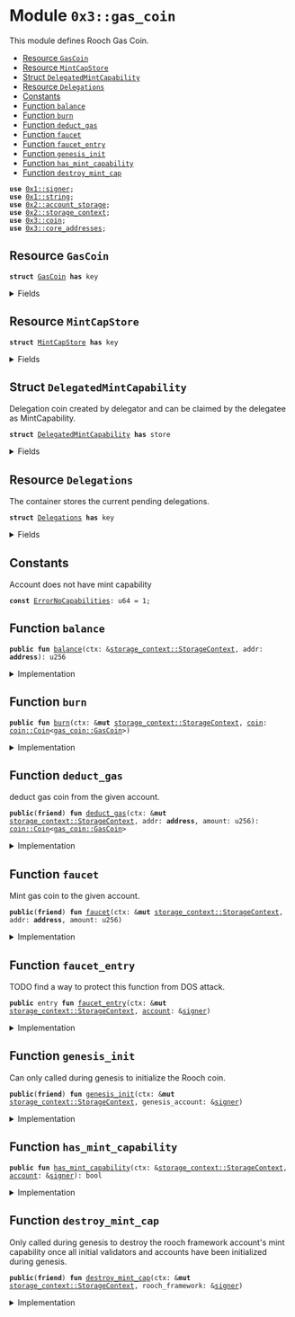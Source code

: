 
<a name="0x3_gas_coin"></a>

# Module `0x3::gas_coin`

This module defines Rooch Gas Coin.


-  [Resource `GasCoin`](#0x3_gas_coin_GasCoin)
-  [Resource `MintCapStore`](#0x3_gas_coin_MintCapStore)
-  [Struct `DelegatedMintCapability`](#0x3_gas_coin_DelegatedMintCapability)
-  [Resource `Delegations`](#0x3_gas_coin_Delegations)
-  [Constants](#@Constants_0)
-  [Function `balance`](#0x3_gas_coin_balance)
-  [Function `burn`](#0x3_gas_coin_burn)
-  [Function `deduct_gas`](#0x3_gas_coin_deduct_gas)
-  [Function `faucet`](#0x3_gas_coin_faucet)
-  [Function `faucet_entry`](#0x3_gas_coin_faucet_entry)
-  [Function `genesis_init`](#0x3_gas_coin_genesis_init)
-  [Function `has_mint_capability`](#0x3_gas_coin_has_mint_capability)
-  [Function `destroy_mint_cap`](#0x3_gas_coin_destroy_mint_cap)


<pre><code><b>use</b> <a href="">0x1::signer</a>;
<b>use</b> <a href="">0x1::string</a>;
<b>use</b> <a href="">0x2::account_storage</a>;
<b>use</b> <a href="">0x2::storage_context</a>;
<b>use</b> <a href="coin.md#0x3_coin">0x3::coin</a>;
<b>use</b> <a href="core_addresses.md#0x3_core_addresses">0x3::core_addresses</a>;
</code></pre>



<a name="0x3_gas_coin_GasCoin"></a>

## Resource `GasCoin`



<pre><code><b>struct</b> <a href="gas_coin.md#0x3_gas_coin_GasCoin">GasCoin</a> <b>has</b> key
</code></pre>



<details>
<summary>Fields</summary>


<dl>
<dt>
<code>dummy_field: bool</code>
</dt>
<dd>

</dd>
</dl>


</details>

<a name="0x3_gas_coin_MintCapStore"></a>

## Resource `MintCapStore`



<pre><code><b>struct</b> <a href="gas_coin.md#0x3_gas_coin_MintCapStore">MintCapStore</a> <b>has</b> key
</code></pre>



<details>
<summary>Fields</summary>


<dl>
<dt>
<code>mint_cap: <a href="coin.md#0x3_coin_MintCapability">coin::MintCapability</a>&lt;<a href="gas_coin.md#0x3_gas_coin_GasCoin">gas_coin::GasCoin</a>&gt;</code>
</dt>
<dd>

</dd>
</dl>


</details>

<a name="0x3_gas_coin_DelegatedMintCapability"></a>

## Struct `DelegatedMintCapability`

Delegation coin created by delegator and can be claimed by the delegatee as MintCapability.


<pre><code><b>struct</b> <a href="gas_coin.md#0x3_gas_coin_DelegatedMintCapability">DelegatedMintCapability</a> <b>has</b> store
</code></pre>



<details>
<summary>Fields</summary>


<dl>
<dt>
<code><b>to</b>: <b>address</b></code>
</dt>
<dd>

</dd>
</dl>


</details>

<a name="0x3_gas_coin_Delegations"></a>

## Resource `Delegations`

The container stores the current pending delegations.


<pre><code><b>struct</b> <a href="gas_coin.md#0x3_gas_coin_Delegations">Delegations</a> <b>has</b> key
</code></pre>



<details>
<summary>Fields</summary>


<dl>
<dt>
<code>inner: <a href="">vector</a>&lt;<a href="gas_coin.md#0x3_gas_coin_DelegatedMintCapability">gas_coin::DelegatedMintCapability</a>&gt;</code>
</dt>
<dd>

</dd>
</dl>


</details>

<a name="@Constants_0"></a>

## Constants


<a name="0x3_gas_coin_ErrorNoCapabilities"></a>

Account does not have mint capability


<pre><code><b>const</b> <a href="gas_coin.md#0x3_gas_coin_ErrorNoCapabilities">ErrorNoCapabilities</a>: u64 = 1;
</code></pre>



<a name="0x3_gas_coin_balance"></a>

## Function `balance`



<pre><code><b>public</b> <b>fun</b> <a href="gas_coin.md#0x3_gas_coin_balance">balance</a>(ctx: &<a href="_StorageContext">storage_context::StorageContext</a>, addr: <b>address</b>): u256
</code></pre>



<details>
<summary>Implementation</summary>


<pre><code><b>public</b> <b>fun</b> <a href="gas_coin.md#0x3_gas_coin_balance">balance</a>(ctx: &StorageContext, addr: <b>address</b>): u256 {
    <a href="coin.md#0x3_coin_balance">coin::balance</a>&lt;<a href="gas_coin.md#0x3_gas_coin_GasCoin">GasCoin</a>&gt;(ctx, addr)
}
</code></pre>



</details>

<a name="0x3_gas_coin_burn"></a>

## Function `burn`



<pre><code><b>public</b> <b>fun</b> <a href="gas_coin.md#0x3_gas_coin_burn">burn</a>(ctx: &<b>mut</b> <a href="_StorageContext">storage_context::StorageContext</a>, <a href="coin.md#0x3_coin">coin</a>: <a href="coin.md#0x3_coin_Coin">coin::Coin</a>&lt;<a href="gas_coin.md#0x3_gas_coin_GasCoin">gas_coin::GasCoin</a>&gt;)
</code></pre>



<details>
<summary>Implementation</summary>


<pre><code><b>public</b> <b>fun</b> <a href="gas_coin.md#0x3_gas_coin_burn">burn</a>(ctx: &<b>mut</b> StorageContext, <a href="coin.md#0x3_coin">coin</a>: Coin&lt;<a href="gas_coin.md#0x3_gas_coin_GasCoin">GasCoin</a>&gt;) {
    <a href="coin.md#0x3_coin_burn_extend">coin::burn_extend</a>&lt;<a href="gas_coin.md#0x3_gas_coin_GasCoin">GasCoin</a>&gt;(ctx, <a href="coin.md#0x3_coin">coin</a>);
}
</code></pre>



</details>

<a name="0x3_gas_coin_deduct_gas"></a>

## Function `deduct_gas`

deduct gas coin from the given account.


<pre><code><b>public</b>(<b>friend</b>) <b>fun</b> <a href="gas_coin.md#0x3_gas_coin_deduct_gas">deduct_gas</a>(ctx: &<b>mut</b> <a href="_StorageContext">storage_context::StorageContext</a>, addr: <b>address</b>, amount: u256): <a href="coin.md#0x3_coin_Coin">coin::Coin</a>&lt;<a href="gas_coin.md#0x3_gas_coin_GasCoin">gas_coin::GasCoin</a>&gt;
</code></pre>



<details>
<summary>Implementation</summary>


<pre><code><b>public</b>(<b>friend</b>) <b>fun</b> <a href="gas_coin.md#0x3_gas_coin_deduct_gas">deduct_gas</a>(ctx: &<b>mut</b> StorageContext, addr: <b>address</b>, amount: u256):Coin&lt;<a href="gas_coin.md#0x3_gas_coin_GasCoin">GasCoin</a>&gt; {
    <a href="coin.md#0x3_coin_withdraw_extend">coin::withdraw_extend</a>&lt;<a href="gas_coin.md#0x3_gas_coin_GasCoin">GasCoin</a>&gt;(ctx, addr, amount)
}
</code></pre>



</details>

<a name="0x3_gas_coin_faucet"></a>

## Function `faucet`

Mint gas coin to the given account.


<pre><code><b>public</b>(<b>friend</b>) <b>fun</b> <a href="gas_coin.md#0x3_gas_coin_faucet">faucet</a>(ctx: &<b>mut</b> <a href="_StorageContext">storage_context::StorageContext</a>, addr: <b>address</b>, amount: u256)
</code></pre>



<details>
<summary>Implementation</summary>


<pre><code><b>public</b>(<b>friend</b>) <b>fun</b> <a href="gas_coin.md#0x3_gas_coin_faucet">faucet</a>(ctx: &<b>mut</b> StorageContext, addr: <b>address</b>, amount: u256) {
    <b>let</b> <a href="coin.md#0x3_coin">coin</a> = <a href="gas_coin.md#0x3_gas_coin_mint">mint</a>(ctx, amount);
    <a href="coin.md#0x3_coin_deposit">coin::deposit</a>&lt;<a href="gas_coin.md#0x3_gas_coin_GasCoin">GasCoin</a>&gt;(ctx, addr, <a href="coin.md#0x3_coin">coin</a>);
}
</code></pre>



</details>

<a name="0x3_gas_coin_faucet_entry"></a>

## Function `faucet_entry`

TODO find a way to protect this function from DOS attack.


<pre><code><b>public</b> entry <b>fun</b> <a href="gas_coin.md#0x3_gas_coin_faucet_entry">faucet_entry</a>(ctx: &<b>mut</b> <a href="_StorageContext">storage_context::StorageContext</a>, <a href="account.md#0x3_account">account</a>: &<a href="">signer</a>)
</code></pre>



<details>
<summary>Implementation</summary>


<pre><code><b>public</b> entry <b>fun</b> <a href="gas_coin.md#0x3_gas_coin_faucet_entry">faucet_entry</a>(ctx: &<b>mut</b> StorageContext, <a href="account.md#0x3_account">account</a>: &<a href="">signer</a>) {
    <b>let</b> amount = 1_0000_0000u256;
    <b>let</b> addr = <a href="_address_of">signer::address_of</a>(<a href="account.md#0x3_account">account</a>);
    <a href="gas_coin.md#0x3_gas_coin_faucet">faucet</a>(ctx, addr, amount);
}
</code></pre>



</details>

<a name="0x3_gas_coin_genesis_init"></a>

## Function `genesis_init`

Can only called during genesis to initialize the Rooch coin.


<pre><code><b>public</b>(<b>friend</b>) <b>fun</b> <a href="gas_coin.md#0x3_gas_coin_genesis_init">genesis_init</a>(ctx: &<b>mut</b> <a href="_StorageContext">storage_context::StorageContext</a>, genesis_account: &<a href="">signer</a>)
</code></pre>



<details>
<summary>Implementation</summary>


<pre><code><b>public</b>(<b>friend</b>) <b>fun</b> <a href="gas_coin.md#0x3_gas_coin_genesis_init">genesis_init</a>(ctx: &<b>mut</b> StorageContext, genesis_account: &<a href="">signer</a>){
    <b>let</b> (burn_cap, freeze_cap, mint_cap) = <a href="coin.md#0x3_coin_initialize">coin::initialize</a>&lt;<a href="gas_coin.md#0x3_gas_coin_GasCoin">GasCoin</a>&gt;(
        ctx,
        genesis_account,
        <a href="_utf8">string::utf8</a>(b"Rooch Gas Coin"),
        <a href="_utf8">string::utf8</a>(b"RGC"),
        9, // decimals
    );

    // Rooch framework needs mint cap <b>to</b> mint coins <b>to</b> initial validators. This will be revoked once the validators
    // have been initialized.
    <a href="_global_move_to">account_storage::global_move_to</a>(ctx, genesis_account, <a href="gas_coin.md#0x3_gas_coin_MintCapStore">MintCapStore</a> { mint_cap });

    //TODO do we need the cap?
    <a href="coin.md#0x3_coin_destroy_freeze_cap">coin::destroy_freeze_cap</a>(freeze_cap);
    <a href="coin.md#0x3_coin_destroy_mint_cap">coin::destroy_mint_cap</a>(mint_cap);
    <a href="coin.md#0x3_coin_destroy_burn_cap">coin::destroy_burn_cap</a>(burn_cap);
}
</code></pre>



</details>

<a name="0x3_gas_coin_has_mint_capability"></a>

## Function `has_mint_capability`



<pre><code><b>public</b> <b>fun</b> <a href="gas_coin.md#0x3_gas_coin_has_mint_capability">has_mint_capability</a>(ctx: &<a href="_StorageContext">storage_context::StorageContext</a>, <a href="account.md#0x3_account">account</a>: &<a href="">signer</a>): bool
</code></pre>



<details>
<summary>Implementation</summary>


<pre><code><b>public</b> <b>fun</b> <a href="gas_coin.md#0x3_gas_coin_has_mint_capability">has_mint_capability</a>(ctx: &StorageContext, <a href="account.md#0x3_account">account</a>: &<a href="">signer</a>): bool {
    <a href="_global_exists">account_storage::global_exists</a>&lt;<a href="gas_coin.md#0x3_gas_coin_MintCapStore">MintCapStore</a>&gt;(ctx, <a href="_address_of">signer::address_of</a>(<a href="account.md#0x3_account">account</a>))
}
</code></pre>



</details>

<a name="0x3_gas_coin_destroy_mint_cap"></a>

## Function `destroy_mint_cap`

Only called during genesis to destroy the rooch framework account's mint capability once all initial validators
and accounts have been initialized during genesis.


<pre><code><b>public</b>(<b>friend</b>) <b>fun</b> <a href="gas_coin.md#0x3_gas_coin_destroy_mint_cap">destroy_mint_cap</a>(ctx: &<b>mut</b> <a href="_StorageContext">storage_context::StorageContext</a>, rooch_framework: &<a href="">signer</a>)
</code></pre>



<details>
<summary>Implementation</summary>


<pre><code><b>public</b>(<b>friend</b>) <b>fun</b> <a href="gas_coin.md#0x3_gas_coin_destroy_mint_cap">destroy_mint_cap</a>(ctx: &<b>mut</b> StorageContext, rooch_framework: &<a href="">signer</a>) {
    <a href="core_addresses.md#0x3_core_addresses_assert_rooch_framework">core_addresses::assert_rooch_framework</a>(rooch_framework);
    <b>let</b> <a href="gas_coin.md#0x3_gas_coin_MintCapStore">MintCapStore</a> { mint_cap } = <a href="_global_move_from">account_storage::global_move_from</a>&lt;<a href="gas_coin.md#0x3_gas_coin_MintCapStore">MintCapStore</a>&gt;(ctx,@rooch_framework);
    <a href="coin.md#0x3_coin_destroy_mint_cap">coin::destroy_mint_cap</a>(mint_cap);
}
</code></pre>



</details>
